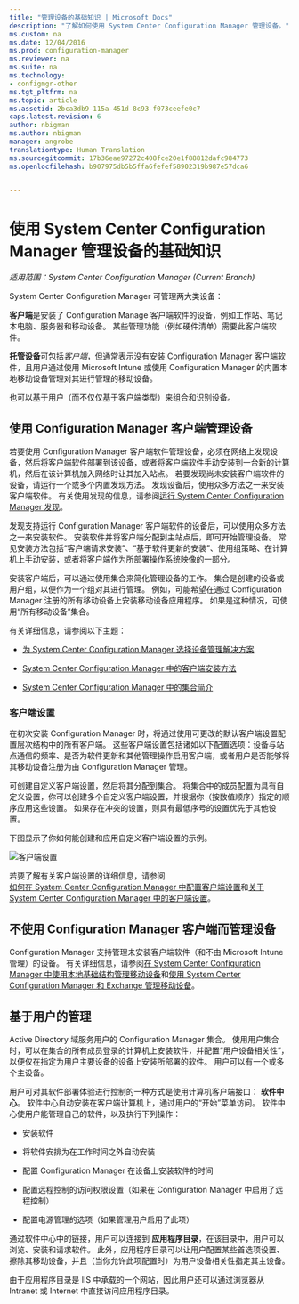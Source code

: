 ```yaml
---
title: "管理设备的基础知识 | Microsoft Docs"
description: "了解如何使用 System Center Configuration Manager 管理设备。"
ms.custom: na
ms.date: 12/04/2016
ms.prod: configuration-manager
ms.reviewer: na
ms.suite: na
ms.technology:
- configmgr-other
ms.tgt_pltfrm: na
ms.topic: article
ms.assetid: 2bca3db9-115a-451d-8c93-f073ceefe0c7
caps.latest.revision: 6
author: nbigman
ms.author: nbigman
manager: angrobe
translationtype: Human Translation
ms.sourcegitcommit: 17b36eae97272c408fce20e1f88812dafc984773
ms.openlocfilehash: b907975db5b5ffa6fefef58902319b987e57dca6


---
```

# <a name="fundamentals-of-managing-devices-with-system-center-configuration-manager"></a>使用 System Center Configuration Manager 管理设备的基础知识

*适用范围：System Center Configuration Manager (Current Branch)*

System Center Configuration Manager 可管理两大类设备：

**客户端**是安装了 Configuration Manage 客户端软件的设备，例如工作站、笔记本电脑、服务器和移动设备。 某些管理功能（例如硬件清单）需要此客户端软件。  

**托管设备**可包括*客户端*，但通常表示没有安装 Configuration Manager 客户端软件，且用户通过使用 Microsoft Intune 或使用 Configuration Manager 的内置本地移动设备管理对其进行管理的移动设备。

也可以基于用户（而不仅仅基于客户端类型）来组合和识别设备。

## <a name="managing-devices-with-the-configuration-manager-client"></a>使用 Configuration Manager 客户端管理设备

若要使用 Configuration Manager 客户端软件管理设备，必须在网络上发现设备，然后将客户端软件部署到该设备，或者将客户端软件手动安装到一台新的计算机，然后在该计算机加入网络时让其加入站点。 若要发现尚未安装客户端软件的设备，请运行一个或多个内置发现方法。 发现设备后，使用众多方法之一来安装客户端软件。 有关使用发现的信息，请参阅[运行 System Center Configuration Manager 发现](../../core/servers/deploy/configure/run-discovery.md)。  

 发现支持运行 Configuration Manager 客户端软件的设备后，可以使用众多方法之一来安装软件。 安装软件并将客户端分配到主站点后，即可开始管理设备。  常见安装方法包括“客户端请求安装”、“基于软件更新的安装”、使用组策略、在计算机上手动安装，或者将客户端作为所部署操作系统映像的一部分。  

 安装客户端后，可以通过使用集合来简化管理设备的工作。 集合是创建的设备或用户组，以便作为一个组对其进行管理。 例如，可能希望在通过 Configuration Manager 注册的所有移动设备上安装移动设备应用程序。 如果是这种情况，可使用“所有移动设备”集合。  

 有关详细信息，请参阅以下主题：  

-   [为 System Center Configuration Manager 选择设备管理解决方案](../../core/plan-design/choose-a-device-management-solution.md)  

-   [System Center Configuration Manager 中的客户端安装方法](../../core/clients/deploy/plan/client-installation-methods.md)  

-   [System Center Configuration Manager 中的集合简介](../../core/clients/manage/collections/introduction-to-collections.md)  

### <a name="client-settings"></a>客户端设置  
 在初次安装 Configuration Manager 时，将通过使用可更改的默认客户端设置配置层次结构中的所有客户端。 这些客户端设置包括诸如以下配置选项：设备与站点通信的频率、是否为软件更新和其他管理操作启用客户端，或者用户是否能够将其移动设备注册为由 Configuration Manager 管理。  

可创建自定义客户端设置，然后将其分配到集合。  将集合中的成员配置为具有自定义设置，你可以创建多个自定义客户端设置，并根据你（按数值顺序）指定的顺序应用这些设置。  如果存在冲突的设置，则具有最低序号的设置优先于其他设置。  

下图显示了你如何能创建和应用自定义客户端设置的示例。  

 ![客户端设置](media/ClientSettings.gif)  

 若要了解有关客户端设置的详细信息，请参阅  
                [如何在 System Center Configuration Manager 中配置客户端设置](../../core/clients/deploy/configure-client-settings.md)和[关于 System Center Configuration Manager 中的客户端设置](../../core/clients/deploy/about-client-settings.md)。

## <a name="managing-devices-without-the-configuration-manager-client"></a>不使用 Configuration Manager 客户端而管理设备  
 Configuration Manager 支持管理未安装客户端软件（和不由 Microsoft Intune 管理）的设备。 有关详细信息，请参阅[在 System Center Configuration Manager 中使用本地基础结构管理移动设备](../../mdm/understand/manage-mobile-devices-with-on-premises-infrastructure.md)和[使用 System Center Configuration Manager 和 Exchange 管理移动设备](../../mdm/deploy-use/manage-mobile-devices-with-exchange-activesync.md)。  

## <a name="user-based-management"></a>基于用户的管理  
 Active Directory 域服务用户的 Configuration Manager 集合。 使用用户集合时，可以在集合的所有成员登录的计算机上安装软件，并配置“用户设备相关性”，以便仅在指定为用户主要设备的设备上安装所部署的软件。 用户可以有一个或多个主设备。  

 用户可对其软件部署体验进行控制的一种方式是使用计算机客户端接口： **软件中心**。 软件中心自动安装在客户端计算机上，通过用户的“开始”菜单访问。 软件中心使用户能管理自己的软件，以及执行下列操作：  

-   安装软件  

-   将软件安排为在工作时间之外自动安装  

-   配置 Configuration Manager 在设备上安装软件的时间  

-   配置远程控制的访问权限设置（如果在 Configuration Manager 中启用了远程控制）  

-   配置电源管理的选项（如果管理用户启用了此项）  

 通过软件中心中的链接，用户可以连接到 **应用程序目录**，在该目录中，用户可以浏览、安装和请求软件。 此外，应用程序目录可以让用户配置某些首选项设置、擦除其移动设备，并且（当你允许此项配置时）为用户设备相关性指定其主设备。   

 由于应用程序目录是 IIS 中承载的一个网站，因此用户还可以通过浏览器从 Intranet 或 Internet 中直接访问应用程序目录。  



<!--HONumber=Dec16_HO3-->


